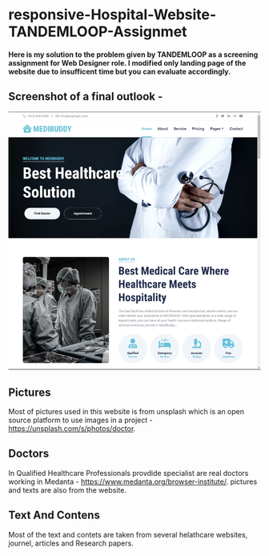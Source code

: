 # responsive-Hospital-Website-TANDEMLOOP-Assignmet

#### Here is my solution to the problem given by TANDEMLOOP as a screening assignment for Web Designer role. I modified only landing page of the website due to insufficent time but you can evaluate accordingly.

## Screenshot of a final outlook -
![Alt text](https://raw.githubusercontent.com/anuragsingh6886/responsive-Hospital-Website-TANDEMLOOP/main/doctor.jpg)

## Pictures
Most of pictures used in this website is from unsplash which is an open source platform to use images in a project - https://unsplash.com/s/photos/doctor.

## Doctors
In Qualified Healthcare Professionals provdide specialist are real doctors working in Medanta - https://www.medanta.org/browser-institute/.
pictures and texts are also from the website.

## Text And Contens
Most of the text and contets are taken from several helathcare websites, journel, articles and Research papers.

